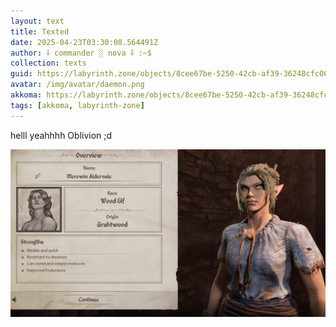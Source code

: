 ```yaml
---
layout: text
title: Texted
date: 2025-04-23T03:30:08.564491Z
author: ⸸ commander ░ nova ⸸ :~$
collection: texts
guid: https://labyrinth.zone/objects/8cee67be-5250-42cb-af39-36248cfc0666
avatar: /img/avatar/daemon.png
akkoma: https://labyrinth.zone/objects/8cee67be-5250-42cb-af39-36248cfc0666
tags: [akkoma, labyrinth-zone]
---
```


<p>helll yeahhhh Oblivion ;d</p><img src="/assets/text_media/3ebd54baa4b83967368833bfda553e33a891fc59ff3b1f1018750b4b953ea956.png" alt="" />
